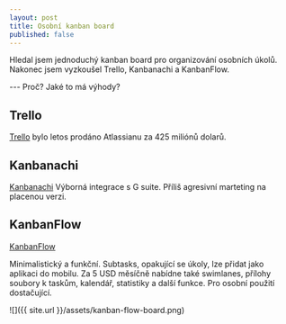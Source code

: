 ```yaml
---
layout: post
title: Osobní kanban board
published: false
---
```




Hledal jsem jednoduchý kanban board pro organizování osobních úkolů.
Nakonec jsem vyzkoušel Trello, Kanbanachi a KanbanFlow.

--- Proč? Jaké to má výhody?

## Trello

[Trello](https://trello.com/) bylo letos prodáno Atlassianu za 425 miliónů dolarů.


## Kanbanachi

[Kanbanachi](http://www.kanbanchi.com/)
Výborná integrace s G suite. Příliš agresivní marteting na placenou verzi.

## KanbanFlow

[KanbanFlow](https://kanbanflow.com)

Minimalistický a funkční. Subtasks, opakující se úkoly, lze přidat jako aplikaci do mobilu.
Za 5 USD měsíčně nabídne také swimlanes, přílohy soubory k taskům, kalendář, statistiky a další funkce.
Pro osobní použití dostačující.

![]({{ site.url }}/assets/kanban-flow-board.png)
